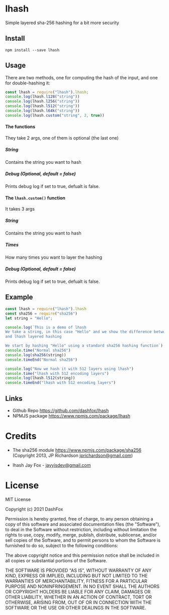 # lhash

Simple layered sha-256 hashing for a bit more security


## Install
    npm install --save lhash

## Usage

There are two methods, one for computing the hash of the input, and one for double-hashing it:

```js
const lhash = require("lhash").lhash;
console.log(lhash.l128("string"))
console.log(lhash.l256("string"))
console.log(lhash.l512("string"))
console.log(lhash.l64k("string"))
console.log(lhash.custom("string", 2, true))
```
#### The functions
They take 2 args, one of them is optional (the last one)

##### String
Contains the string you want to hash

##### Debug (Optional, default  = false)
Prints debug log if set to true, defualt is false.


#### The `lhash.custom()` function
It takes 3 args

##### String
Contains the string you want to hash

##### Times
How many times you want to layer the hashing 

##### Debug (Optional, default  = false)
Prints debug log if set to true, defualt is false.


## Example 
```js
const lhash = require("lhash").lhash
const sha256 = require("sha256")
let string = "Hello";

console.log(`This is a demo of lhash
We take a string, in this case "Hello" and we show the difference between normal sha256
and lhash layered hashing

We start by hashing "Hello" using a standard sha256 hashing function`)
console.time("Normal sha256")
console.log(sha256(string))
console.timeEnd("Normal sha256")

console.log("Now we hash it with 512 layers using lhash")
console.time("lhash with 512 encoding layers")
console.log(lhash.l512(string))
console.timeEnd("lhash with 512 encoding layers")
```
## Links
* Github Repo
https://github.com/dashfox/lhash
* NPMJS package
https://www.npmjs.com/package/lhash

# Credits

 * The sha256 module
https://www.npmjs.com/package/sha256
(Copyright 2013, JP Richardson jprichardson@gmail.com)

* lhash
Jay Fox - jayyisdev@gmail.com

# License
MIT License

Copyright (c) 2021 DashFox

Permission is hereby granted, free of charge, to any person obtaining a copy
of this software and associated documentation files (the "Software"), to deal
in the Software without restriction, including without limitation the rights
to use, copy, modify, merge, publish, distribute, sublicense, and/or sell
copies of the Software, and to permit persons to whom the Software is
furnished to do so, subject to the following conditions:

The above copyright notice and this permission notice shall be included in all
copies or substantial portions of the Software.

THE SOFTWARE IS PROVIDED "AS IS", WITHOUT WARRANTY OF ANY KIND, EXPRESS OR
IMPLIED, INCLUDING BUT NOT LIMITED TO THE WARRANTIES OF MERCHANTABILITY,
FITNESS FOR A PARTICULAR PURPOSE AND NONINFRINGEMENT. IN NO EVENT SHALL THE
AUTHORS OR COPYRIGHT HOLDERS BE LIABLE FOR ANY CLAIM, DAMAGES OR OTHER
LIABILITY, WHETHER IN AN ACTION OF CONTRACT, TORT OR OTHERWISE, ARISING FROM,
OUT OF OR IN CONNECTION WITH THE SOFTWARE OR THE USE OR OTHER DEALINGS IN THE
SOFTWARE.